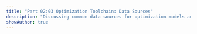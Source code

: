 ```yaml
---
title: "Part 02:03 Optimization Toolchain: Data Sources"
description: "Discussing common data sources for optimization models and their various means of connection to the model."
showAuthor: true
---
```


